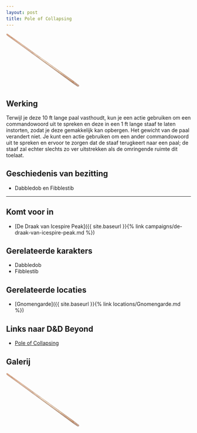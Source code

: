 ```yaml
---
layout: post
title: Pole of Collapsing
---
```


<img src="../images/Pole of Collapsing.png" alt="Pole of Collapsing" width=200>

## Werking
Terwijl je deze 10 ft lange paal vasthoudt, kun je een actie gebruiken om een commandowoord uit te spreken en deze in een 1 ft lange staaf te laten instorten, zodat je deze gemakkelijk kan opbergen. Het gewicht van de paal verandert niet. Je kunt een actie gebruiken om een ander commandowoord uit te spreken en ervoor te zorgen dat de staaf terugkeert naar een paal; de staaf zal echter slechts zo ver uitstrekken als de omringende ruimte dit toelaat.

## Geschiedenis van bezitting
* Dabbledob en Fibblestib

---

## Komt voor in
* [De Draak van Icespire Peak]({{ site.baseurl }}{% link campaigns/de-draak-van-icespire-peak.md %})

## Gerelateerde karakters
* Dabbledob
* Fibblestib

## Gerelateerde locaties
* [Gnomengarde]({{ site.baseurl }}{% link locations/Gnomengarde.md %})

## Links naar D&D Beyond
* [Pole of Collapsing](http://dnd5e.wikidot.com/wondrous-items:pole-of-collapsing)

## Galerij
<img src="../images/Pole of Collapsing.png" alt="Pole of Collapsing" width=200>